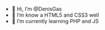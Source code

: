 - 👋 Hi, I’m @DenisGas
- 👀 I’m know a HTML5 and CSS3 well
- 🌱 I’m currently learning PHP and JS

<!---
DenisGas/DenisGas is a ✨ special ✨ repository because its `README.md` (this file) appears on your GitHub profile.
You can click the Preview link to take a look at your changes.
--->
